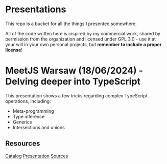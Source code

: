 # Presentations

This repo is a bucket for all the things I presented somewhere.

All of the code written here is inspired by my commercial work, shared by permission from the organization and licensed under GPL 3.0 - use it at your will in your own personal projects, but **remember to include a proper license**!

# MeetJS Warsaw (18/06/2024) - **Delving deeper into TypeScript**

This presentation shows a few tricks regarding complex TypeScript operations, including:

- Meta-programming
- Type inference
- Generics
- Intersections and unions

## Resources

[Catalog](/meetjs-18062024)
[Presentation](meetjs-18062024/presentation.pdf)
[Sources](/meetjs-18062024/src)

